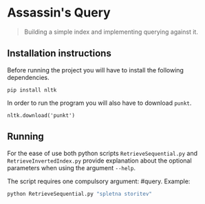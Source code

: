 # Assassin's Query
> Building a simple index and implementing querying against it.

## Installation instructions
Before running the project you will have to install the following dependencies.

```
pip install nltk
```

In order to run the program you will also have to download `punkt`.
```
nltk.download('punkt')
```

## Running
For the ease of use both python scripts `RetrieveSequential.py` and `RetrieveInvertedIndex.py` provide explanation about the optional parameters when using the argument `--help`.

The script requires one compulsory argument: #query. Example:
```python
python RetrieveSequential.py "spletna storitev"
```